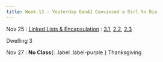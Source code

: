 ```yaml
---
title: Week 13 - Yesterday GenAI Convinced a Girl to Die 
---
```


Nov 25
: [Linked Lists & Encapsulation](#)
  : [3.1](#), [2.2](#), [2.3](#)

Dwelling 3

Nov 27
: **No Class**{: .label .label-purple } Thanksgiving